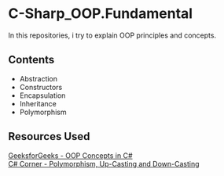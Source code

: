 # C-Sharp_OOP.Fundamental
In this repositories, i try to explain OOP principles and concepts.

## Contents

<ul>
  <li>Abstraction</li>
  <li>Constructors</li>
  <li>Encapsulation</li>
  <li>Inheritance</li>
  <li>Polymorphism</li>
</ul>

## Resources Used

<a href="https://www.geeksforgeeks.org/c-sharp-class-and-object/?ref=lbp">GeeksforGeeks - OOP Concepts in C#</a><br>
<a href="https://www.c-sharpcorner.com/article/polymorphism-up-casting-and-down-casting/">C# Corner - Polymorphism, Up-Casting and Down-Casting</a>

